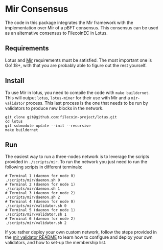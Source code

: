 # Mir Consensus

The code in this package integrates the Mir framework with the implementation over Mir
of a pBFT consensus. This consensus can be used as an alternative consensus to FilecoinEC
in Lotus.

## Requirements
Lotus and [Mir](https://github.com/filecoin-project/mir) requirements must be satisfied.
The most important one is Go1.18+, with that you are probably able to figure out the rest yourself.

## Install
To use Mir in lotus, you need to compile the code with `make buildernet`. This will output
`lotus`, `lotus-miner` for their use with Mir and a `mir-validator` process. This last process
is the one that needs to be run by validators to produce new blocks in the network.
```
git clone git@github.com:filecoin-project/lotus.git
cd lotus
git submodule update --init --recursive
make buildernet
```

## Run

The easiest way to run a three-nodes network is to leverage the scripts provided in `./scripts/mir`. To run the network you just need to run the following scripts in different terminals:
```
# Terminal 1 (daemon for node 0)
./scripts/mir/daemon.sh 0
# Terminal 2 (daemon for node 1)
./scripts/mir/daemon.sh 1
# Terminal 3 (daemon for node 2)
./scripts/mir/daemon.sh 2
# Terminal 4 (daemon for node 0)
./scripts/mir/validator.sh 0
# Terminal 5 (daemon for node 1)
./scripts/mir/validator.sh 1
# Terminal 6 (daemon for node 2)
./scripts/mir/validator.sh 2
```
If you rather deploy your own custom network, follow the steps provided in the [mir validator README](../../../cmd/mir-validator) to learn how to configure and deploy your own validators, and how to set-up the membership list.

